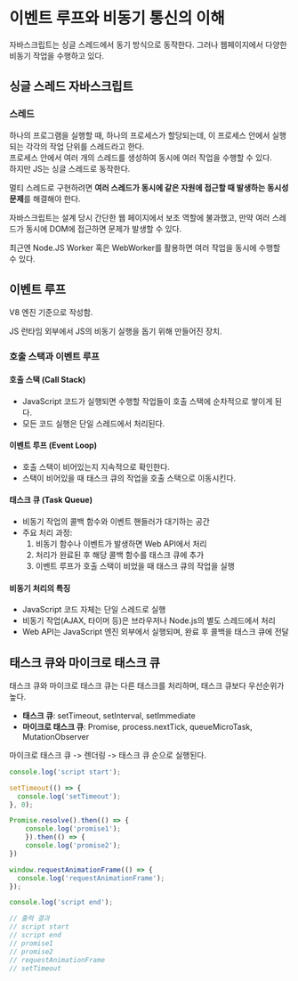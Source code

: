 # 이벤트 루프와 비동기 통신의 이해

자바스크립트는 싱글 스레드에서 동기 방식으로 동작한다. 그러나 웹페이지에서 다양한 비동기 작업을 수행하고 있다.

## 싱글 스레드 자바스크립트

### 스레드

하나의 프로그램을 실행할 때, 하나의 프로세스가 할당되는데, 이 프로세스 안에서 실행되는 각각의 작업 단위를 스레드라고 한다.  
프로세스 안에서 여러 개의 스레드를 생성하여 동시에 여러 작업을 수행할 수 있다.  
하지만 JS는 싱글 스레드로 동작한다.

멀티 스레드로 구현하려면 **여러 스레드가 동시에 같은 자원에 접근할 때 발생하는 동시성 문제**를 해결해야 한다.  

자바스크립트는 설계 당시 간단한 웹 페이지에서 보조 역할에 불과했고, 만약 여러 스레드가 동시에 DOM에 접근하면 문제가 발생할 수 있다.

최근엔 Node.JS Worker 혹은 WebWorker를 활용하면 여러 작업을 동시에 수행할 수 있다.

## 이벤트 루프

V8 엔진 기준으로 작성함.

JS 런타임 외부에서 JS의 비동기 실행을 돕기 위해 만들어진 장치.

### 호출 스택과 이벤트 루프

#### 호출 스택 (Call Stack)

- JavaScript 코드가 실행되면 수행할 작업들이 호출 스택에 순차적으로 쌓이게 된다.
- 모든 코드 실행은 단일 스레드에서 처리된다.

#### 이벤트 루프 (Event Loop)

- 호출 스택이 비어있는지 지속적으로 확인한다.
- 스택이 비어있을 때 태스크 큐의 작업을 호출 스택으로 이동시킨다.

#### 태스크 큐 (Task Queue)

- 비동기 작업의 콜백 함수와 이벤트 핸들러가 대기하는 공간
- 주요 처리 과정:
  1. 비동기 함수나 이벤트가 발생하면 Web API에서 처리
  2. 처리가 완료된 후 해당 콜백 함수를 태스크 큐에 추가
  3. 이벤트 루프가 호출 스택이 비었을 때 태스크 큐의 작업을 실행

#### 비동기 처리의 특징

- JavaScript 코드 자체는 단일 스레드로 실행
- 비동기 작업(AJAX, 타이머 등)은 브라우저나 Node.js의 별도 스레드에서 처리
- Web API는 JavaScript 엔진 외부에서 실행되며, 완료 후 콜백을 태스크 큐에 전달

## 태스크 큐와 마이크로 태스크 큐

태스크 큐와 마이크로 태스크 큐는 다른 태스크를 처리하며, 태스크 큐보다 우선순위가 높다.

- **태스크 큐**: setTimeout, setInterval, setImmediate
- **마이크로 태스크 큐**: Promise, process.nextTick, queueMicroTask, MutationObserver

마이크로 태스크 큐 -> 렌더링 -> 태스크 큐 순으로 실행된다.

```js
console.log('script start');

setTimeout(() => {
  console.log('setTimeout');
}, 0);

Promise.resolve().then(() => {
    console.log('promise1');
    }).then(() => {
    console.log('promise2');
})

window.requestAnimationFrame(() => {
  console.log('requestAnimationFrame');
});

console.log('script end');

// 출력 결과
// script start
// script end
// promise1
// promise2
// requestAnimationFrame
// setTimeout
```
